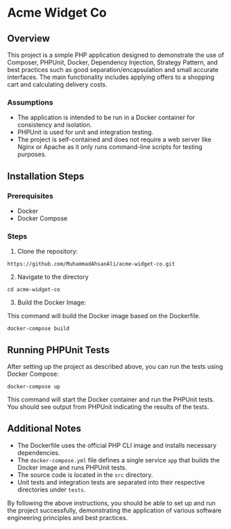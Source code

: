 # Acme Widget Co

## Overview

This project is a simple PHP application designed to demonstrate the use of Composer, PHPUnit,  Docker, Dependency Injection, Strategy Pattern, and best practices such as good separation/encapsulation and small accurate interfaces. The main functionality includes applying offers to a shopping cart and calculating delivery costs.

### Assumptions

- The application is intended to be run in a Docker container for consistency and isolation.
- PHPUnit is used for unit and integration testing.
- The project is self-contained and does not require a web server like Nginx or Apache as it only runs command-line scripts for testing purposes.

## Installation Steps

### Prerequisites
- Docker
- Docker Compose

### Steps
1. Clone the repository:
 ```
https://github.com/MuhammadAhsanAli/acme-widget-co.git
 ```

2. Navigate to the directory
```
cd acme-widget-co
```

3. Build the Docker Image:

This command will build the Docker image based on the Dockerfile.
 ```
docker-compose build
 ```

## Running PHPUnit Tests
After setting up the project as described above, you can run the tests using Docker Compose:
```
docker-compose up
```
This command will start the Docker container and run the PHPUnit tests. You should see output from PHPUnit indicating the results of the tests.

## Additional Notes

- The Dockerfile uses the official PHP CLI image and installs necessary dependencies.
- The `docker-compose.yml` file defines a single service `app` that builds the Docker image and runs PHPUnit tests.
- The source code is located in the `src` directory.
- Unit tests and integration tests are separated into their respective directories under `tests`.

By following the above instructions, you should be able to set up and run the project successfully, demonstrating the application of various software engineering principles and best practices.





